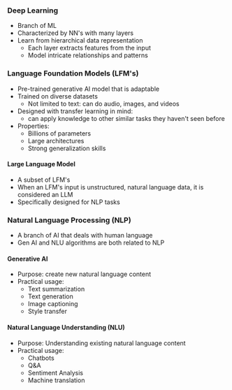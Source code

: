 ### Deep Learning
* Branch of ML
* Characterized by NN's with many layers
* Learn from hierarchical data representation
	* Each layer extracts features from the input
	* Model intricate relationships and patterns
### Language Foundation Models (LFM's)
* Pre-trained generative AI model that is adaptable
* Trained on diverse datasets
	* Not limited to text: can do audio, images, and videos
* Designed with transfer learning in mind:
	* can apply knowledge to other similar tasks they haven't seen before
* Properties:
	* Billions of parameters
	* Large architectures
	* Strong generalization skills
#### Large Language Model
* A subset of LFM's
* When an LFM's input is unstructured, natural language data, it is considered an LLM
* Specifically designed for NLP tasks
### Natural Language Processing (NLP)
* A branch of AI that deals with human language
* Gen AI and NLU algorithms are both related to NLP
#### Generative AI
* Purpose: create new natural language content
* Practical usage:
	* Text summarization
	* Text generation
	* Image captioning
	* Style transfer
#### Natural Language Understanding (NLU)
* Purpose: Understanding existing natural language content
* Practical usage:
	* Chatbots
	* Q&A
	* Sentiment Analysis
	* Machine translation
